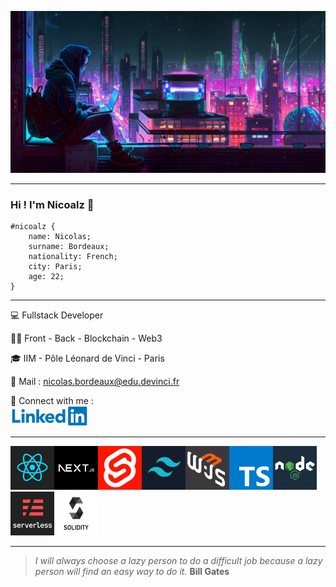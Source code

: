 ![Hello World](/img/background.png)
***
### Hi ! I'm Nicoalz 👋
```
#nicoalz {
    name: Nicolas;
    surname: Bordeaux;
    nationality: French;
    city: Paris;
    age: 22;
}
```

***

💻 Fullstack Developer

👨‍💻 Front - Back - Blockchain - Web3

🎓 IIM - Pôle Léonard de Vinci - Paris

📧 Mail : <nicolas.bordeaux@edu.devinci.fr>

🤝 Connect with me : <br>
[![LinkedIn](/img/logo-linkedin.png)](https://www.linkedin.com/in/nicolas-bordeaux-720601207/)

***
<img src="/img/react.png" alt="react" width="70" height="70"><img src="/img/nextjs.png" alt="nextjs" width="70" height="70"><img src="/img/svelte.png" alt="svelte" width="70" height="70"><img src="/img/tailwind.png" alt="tailwind" width="70" height="70"><img src="/img/web3js.png" alt="web3js" width="70" height="70"><img src="/img/typescript.png" alt="typescript" width="70" height="70"><img src="/img/nodejs.png" alt="nodejs" width="70" height="70"><img src="/img/serverless.png" alt="serverless" width="70" height="70"><img src="/img/solidity.png" alt="solidity" width="70" height="70">

***

>*I will always choose a lazy person to do a difficult job because a lazy person will find an easy way to do it.*
**Bill Gates**
